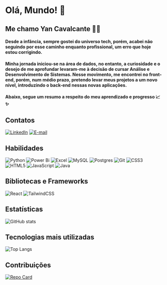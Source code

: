 # Olá, Mundo! 👋          
## Me chamo Yan Cavalcante 👨‍💻
#### Desde a infância, sempre gostei do universo tech, porém, acabei não seguindo por esse caminho enquanto profissional, um erro que hoje estou corrigindo.
#### Minha jornada iniciou-se na área de dados, no entanto, a curiosidade e o desejo de me aprofundar levaram-me à decisão de cursar Análise e Desenvolvimento de Sistemas. Nesse movimento, me encontrei no front-end, porém, num médio prazo, pretendo levar meus projetos a um novo nível, introduzindo o back-end nessas novas aplicações.
#### Abaixo, segue um resumo a respeito do meu aprendizado e progresso 📈✨
## Contatos
[![LinkedIn](https://img.shields.io/badge/LinkedIn-white?style=for-the-badge&logo=linkedin&logoColor=0E76A8)](https://www.linkedin.com/in/yancavalcante27/)
[![E-mail](https://img.shields.io/badge/-Email-087DD9?style=for-the-badge&logo=microsoft-outlook&logoColor=white)](mailto:yanbreno27@gmail.com)
## Habilidades
![Python](https://img.shields.io/badge/python-3670A0?style=for-the-badge&logo=python&logoColor=ffdd54)
![Power Bi](https://img.shields.io/badge/power_bi-F2C811?style=for-the-badge&logo=powerbi&logoColor=black)
![Excel](https://img.shields.io/badge/Excel-1c7a27?style=for-the-badge&logo=microsoft-excel)
![MySQL](https://img.shields.io/badge/mysql-%2300f.svg?style=for-the-badge&logo=mysql&logoColor=white)
![Postgres](https://img.shields.io/badge/postgres-%23316192.svg?style=for-the-badge&logo=postgresql&logoColor=white)
![Git](https://img.shields.io/badge/git-%23F05033.svg?style=for-the-badge&logo=git&logoColor=white)
![CSS3](https://img.shields.io/badge/css3-%231572B6.svg?style=for-the-badge&logo=css3&logoColor=white)
![HTML5](https://img.shields.io/badge/html5-%23E34F26.svg?style=for-the-badge&logo=html5&logoColor=white)
![JavaScript](https://img.shields.io/badge/javascript-%23323330.svg?style=for-the-badge&logo=javascript&logoColor=%23F7DF1E)
![Java](https://img.shields.io/badge/java-%23ED8B00.svg?style=for-the-badge&logo=openjdk&logoColor=white)
## Bibliotecas e Frameworks
![React](https://img.shields.io/badge/React-1A0F59?style=for-the-badge&logo=react)
![TailwindCSS](https://img.shields.io/badge/tailwindcss-%2338B2AC.svg?style=for-the-badge&logo=tailwind-css&logoColor=white)
## Estatísticas
![GitHub stats](https://github-readme-stats.vercel.app/api?username=Yan2024&show_icons=true&bg_color=000&border_color=30A3DC&show_icons=true&icon_color=30A3DC&title_color=E94D5F&text_color=FFE&hide_title=true)
## Tecnologias mais utilizadas
![Top Langs](https://github-readme-stats-git-masterrstaa-rickstaa.vercel.app/api/top-langs/?username=Yan2024&layout=compact&bg_color=000&border_color=30A3DC&text_color=FFF&hide_title=true)
## Contribuições
[![Repo Card](https://github-readme-stats.vercel.app/api/pin/?username=Yan2024&repo=dio-lab-open-source&bg_color=000&border_color=30A3DC&show_icons=true&icon_color=30A3DC&title_color=E94D5F&text_color=FFF)](https://github.com/Yan2024/dio-lab-open-source)
